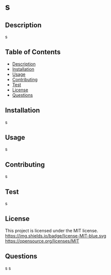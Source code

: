 # s
  ## Description
  s
  ## Table of Contents
  * [Description](#description)
  * [Installation](#installation)
  * [Usage](#usage)
  * [Contributing](#contributing)
  * [Test](#test)
  * [License](#license)
  * [Questions](#questions)
  
  ## Installation
  s
  ## Usage
  s
  ## Contributing
  s
  ## Test
  s
  ## License
  This project is licensed under the MIT license.
  https://img.shields.io/badge/license-MIT-blue.svg
  https://opensource.org/licenses/MIT
  ## Questions
  s
  s
